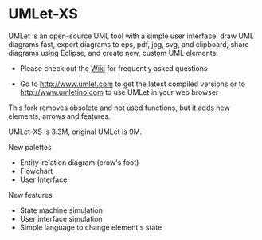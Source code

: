 # UMLet-XS

UMLet is an open-source UML tool with a simple user interface: draw UML diagrams fast, export diagrams to eps, pdf, jpg, svg, and clipboard, share diagrams using Eclipse, and create new, custom UML elements. 

* Please check out the [Wiki](https://github.com/umlet/umlet/wiki) for frequently asked questions

* Go to http://www.umlet.com to get the latest compiled versions or to http://www.umletino.com to use UMLet in your web browser

This fork removes obsolete and not used functions,
but it adds new elements, arrows and features.

UMLet-XS is 3.3M, original UMLet is 9M.

New palettes
- Entity-relation diagram (crow's foot)
- Flowchart
- User Interface

New features
- State machine simulation
- User interface simulation
- Simple language to change element's state
